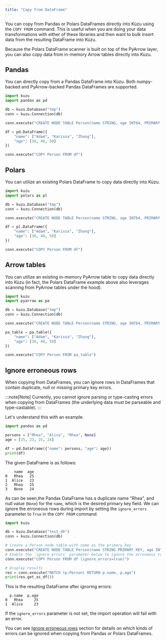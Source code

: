 ```yaml
---
title: "Copy from DataFrame"
---
```


You can copy from Pandas or Polars DataFrames directly into Kùzu using the `COPY FROM` command.
This is useful when you are doing your data transformations with either of these libraries and then
want to bulk insert data from the resulting DataFrame into Kùzu.

Because the Polars DataFrame scanner is built on top of the PyArrow layer, you can also copy data
from in-memory Arrow tables directly into Kùzu.

## Pandas

You can directly copy from a Pandas DataFrame into Kùzu. Both numpy-backed and PyArrow-backed Pandas
DataFrames are supported.

```python
import kuzu
import pandas as pd

db = kuzu.Database("tmp")
conn = kuzu.Connection(db)

conn.execute("CREATE NODE TABLE Person(name STRING, age INT64, PRIMARY KEY (name))")

df = pd.DataFrame({
    "name": ["Adam", "Karissa", "Zhang"],
    "age": [30, 40, 50]
})

conn.execute("COPY Person FROM df")
```

## Polars

You can utilize an existing Polars DataFrame to copy data directly into Kùzu.

```python
import kuzu
import polars as pl

db = kuzu.Database("tmp")
conn = kuzu.Connection(db)

conn.execute("CREATE NODE TABLE Person(name STRING, age INT64, PRIMARY KEY (name))")

df = pl.DataFrame({
    "name": ["Adam", "Karissa", "Zhang"],
    "age": [30, 40, 50]
})

conn.execute("COPY Person FROM df")
```

## Arrow tables

You can utilize an existing in-memory PyArrow table to copy data directly into Kùzu (in fact, the Polars DataFrame example
above also leverages scanning from PyArrow tables under the hood).

```python
import kuzu
import pyarrow as pa

db = kuzu.Database("tmp")
conn = kuzu.Connection(db)

conn.execute("CREATE NODE TABLE Person(name STRING, age INT64, PRIMARY KEY (name))")

pa_table = pa.table({
    "name": ["Adam", "Karissa", "Zhang"],
    "age": [30, 40, 50]
})

conn.execute("COPY Person FROM pa_table")
```

## Ignore erroneous rows

When copying from DataFrames, you can ignore rows in DataFrames that contain duplicate, null
or missing primary key errors.

:::note[Note]
Currently, you cannot ignore parsing or type-casting errors when copying from DataFrames (the
underlying data must be parseable and type-castable).
:::

Let's understand this with an example.

```py
import pandas as pd

persons = ["Rhea", "Alice", "Rhea", None]
age = [25, 23, 25, 24]

df = pd.DataFrame({"name": persons, "age": age})
print(df)
```
The given DataFrame is as follows:
```
    name  age
0   Rhea   25
1  Alice   23
2   Rhea   25
3   None   24
```
As can be seen,the Pandas DataFrame has a duplicate name "Rhea", and null value (`None`)
for the `name`, which is the desired primary key field. We can ignore the erroneous rows during import
by setting the `ignore_errors` parameter to `True` in the `COPY FROM` command.

```py
import kuzu

db = kuzu.Database("test_db")
conn = kuzu.Connection(db)

# Create a Person node table with name as the primary key
conn.execute("CREATE NODE TABLE Person(name STRING PRIMARY KEY, age INT64)")
# Enable the `ignore_errors` parameter below to ignore the erroneous rows
conn.execute("COPY Person FROM df (ignore_errors=true)")

# Display results
res = conn.execute("MATCH (p:Person) RETURN p.name, p.age")
print(res.get_as_df())
```
This is the resulting DataFrame after ignoring errors:
```
  p.name  p.age
0   Rhea     25
1  Alice     23
```
If the `ignore_errors` parameter is not set, the import operation will fail with an error.

You can see [Ignore erroneous rows](/import#ignore-erroneous-rows) section for details on
which kinds of errors can be ignored when copying from Pandas or Polars DataFrames.

